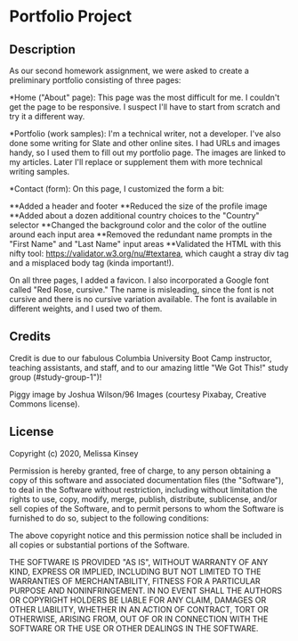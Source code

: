 # Portfolio Project

## Description

As our second homework assignment, we were asked to create a preliminary portfolio consisting of three pages:

\*Home ("About" page): This page was the most difficult for me. I couldn't get the page to be responsive. I suspect I'll have to start from scratch and try it a different way.

\*Portfolio (work samples): I'm a technical writer, not a developer. I've also done some writing for Slate and other online sites. I had URLs and images handy, so I used them to fill out my portfolio page. The images are linked to my articles. Later I'll replace or supplement them with more technical writing samples.

\*Contact (form): On this page, I customized the form a bit:

**Added a header and footer
**Reduced the size of the profile image
**Added about a dozen additional country choices to the "Country" selector
**Changed the background color and the color of the outline around each input area
**Removed the redundant name prompts in the "First Name" and "Last Name" input areas
**Validated the HTML with this nifty tool: https://validator.w3.org/nu/#textarea, which caught a stray div tag and a misplaced body tag (kinda important!).

On all three pages, I added a favicon. I also incorporated a Google font called "Red Rose, cursive." The name is misleading, since the font is not cursive and there is no cursive variation available. The font is available in different weights, and I used two of them.

## Credits

Credit is due to our fabulous Columbia University Boot Camp instructor, teaching assistants, and staff, and to our amazing little "We Got This!" study group (#study-group-1")!

Piggy image by Joshua Wilson/96 Images (courtesy Pixabay, Creative Commons license).

## License

Copyright (c) 2020, Melissa Kinsey

Permission is hereby granted, free of charge, to any person obtaining a copy
of this software and associated documentation files (the "Software"), to deal
in the Software without restriction, including without limitation the rights
to use, copy, modify, merge, publish, distribute, sublicense, and/or sell
copies of the Software, and to permit persons to whom the Software is
furnished to do so, subject to the following conditions:

The above copyright notice and this permission notice shall be included in all
copies or substantial portions of the Software.

THE SOFTWARE IS PROVIDED "AS IS", WITHOUT WARRANTY OF ANY KIND, EXPRESS OR
IMPLIED, INCLUDING BUT NOT LIMITED TO THE WARRANTIES OF MERCHANTABILITY,
FITNESS FOR A PARTICULAR PURPOSE AND NONINFRINGEMENT. IN NO EVENT SHALL THE
AUTHORS OR COPYRIGHT HOLDERS BE LIABLE FOR ANY CLAIM, DAMAGES OR OTHER
LIABILITY, WHETHER IN AN ACTION OF CONTRACT, TORT OR OTHERWISE, ARISING FROM,
OUT OF OR IN CONNECTION WITH THE SOFTWARE OR THE USE OR OTHER DEALINGS IN THE
SOFTWARE.
